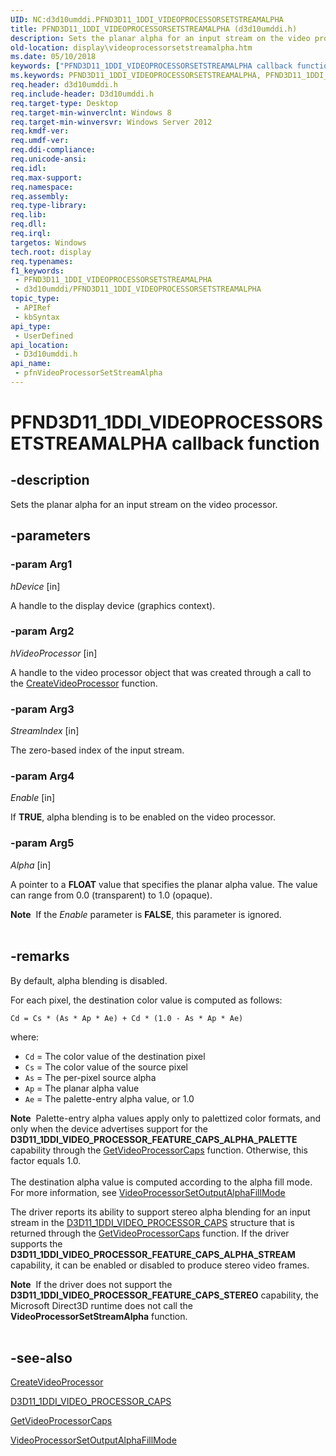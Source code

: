 ```yaml
---
UID: NC:d3d10umddi.PFND3D11_1DDI_VIDEOPROCESSORSETSTREAMALPHA
title: PFND3D11_1DDI_VIDEOPROCESSORSETSTREAMALPHA (d3d10umddi.h)
description: Sets the planar alpha for an input stream on the video processor.
old-location: display\videoprocessorsetstreamalpha.htm
ms.date: 05/10/2018
keywords: ["PFND3D11_1DDI_VIDEOPROCESSORSETSTREAMALPHA callback function"]
ms.keywords: PFND3D11_1DDI_VIDEOPROCESSORSETSTREAMALPHA, PFND3D11_1DDI_VIDEOPROCESSORSETSTREAMALPHA callback, d3d10umddi/pfnVideoProcessorSetStreamAlpha, display.videoprocessorsetstreamalpha, pfnVideoProcessorSetStreamAlpha, pfnVideoProcessorSetStreamAlpha callback function [Display Devices]
req.header: d3d10umddi.h
req.include-header: D3d10umddi.h
req.target-type: Desktop
req.target-min-winverclnt: Windows 8
req.target-min-winversvr: Windows Server 2012
req.kmdf-ver: 
req.umdf-ver: 
req.ddi-compliance: 
req.unicode-ansi: 
req.idl: 
req.max-support: 
req.namespace: 
req.assembly: 
req.type-library: 
req.lib: 
req.dll: 
req.irql: 
targetos: Windows
tech.root: display
req.typenames: 
f1_keywords:
 - PFND3D11_1DDI_VIDEOPROCESSORSETSTREAMALPHA
 - d3d10umddi/PFND3D11_1DDI_VIDEOPROCESSORSETSTREAMALPHA
topic_type:
 - APIRef
 - kbSyntax
api_type:
 - UserDefined
api_location:
 - D3d10umddi.h
api_name:
 - pfnVideoProcessorSetStreamAlpha
---
```


# PFND3D11_1DDI_VIDEOPROCESSORSETSTREAMALPHA callback function


## -description

Sets the planar alpha for an input stream on the video processor.

## -parameters

### -param Arg1

*hDevice* [in]

A handle to the display device (graphics context).

### -param Arg2

*hVideoProcessor* [in]

A handle to the video processor object that was created through a call to the <a href="/windows-hardware/drivers/ddi/d3d10umddi/nc-d3d10umddi-pfnd3d11_1ddi_createvideoprocessor">CreateVideoProcessor</a> function.

### -param Arg3

*StreamIndex* [in]

The zero-based index of the input stream.

### -param Arg4

*Enable* [in]

If <b>TRUE</b>, alpha blending is to be enabled on the video processor.

### -param Arg5

*Alpha* [in]

A pointer to a <b>FLOAT</b> value that specifies the planar alpha value. The value can range from 0.0 (transparent) to 1.0 (opaque). 

<div class="alert"><b>Note</b>  If the <i>Enable</i> parameter is <b>FALSE</b>, this parameter is ignored.

</div>
<div> </div>

## -remarks

By default, alpha blending is disabled. 



For each pixel, the destination color value is computed as follows:

<code>Cd = Cs * (As * Ap * Ae) + Cd * (1.0 - As * Ap * Ae)</code>

where:

<ul>
<li><code>Cd</code> = The color value of the destination pixel</li>
<li><code>Cs</code> = The color value of the source pixel</li>
<li><code>As</code> = The per-pixel source alpha</li>
<li><code>Ap</code> = The planar alpha value</li>
<li><code>Ae</code> = The palette-entry alpha value, or 1.0 </li>
</ul>
<div class="alert"><b>Note</b>  Palette-entry alpha values apply only to palettized color formats, and only when the device advertises support for the <b>D3D11_1DDI_VIDEO_PROCESSOR_FEATURE_CAPS_ALPHA_PALETTE</b> capability through the <a href="/windows-hardware/drivers/ddi/d3d10umddi/nc-d3d10umddi-pfnd3d11_1ddi_getvideoprocessorcaps">GetVideoProcessorCaps</a> function. Otherwise, this factor equals 1.0.</div>
<div> </div>
The destination alpha value is computed according to the alpha fill mode. For more information, see <a href="/windows-hardware/drivers/ddi/d3d10umddi/nc-d3d10umddi-pfnd3d11_1ddi_videoprocessorsetoutputalphafillmode">VideoProcessorSetOutputAlphaFillMode</a>


The driver reports its ability to support stereo alpha blending for an input stream in the <a href="/windows-hardware/drivers/ddi/d3d10umddi/ns-d3d10umddi-d3d11_1ddi_video_processor_caps">D3D11_1DDI_VIDEO_PROCESSOR_CAPS</a> structure that is returned through the <a href="/windows-hardware/drivers/ddi/d3d10umddi/nc-d3d10umddi-pfnd3d11_1ddi_getvideoprocessorcaps">GetVideoProcessorCaps</a> function. If the driver supports the <b>D3D11_1DDI_VIDEO_PROCESSOR_FEATURE_CAPS_ALPHA_STREAM </b> capability, it can be enabled or disabled to produce stereo video frames.

<div class="alert"><b>Note</b>  If the driver does not support the <b>D3D11_1DDI_VIDEO_PROCESSOR_FEATURE_CAPS_STEREO</b> capability, the Microsoft Direct3D runtime does not call the <b>VideoProcessorSetStreamAlpha</b> function.</div>
<div> </div>

## -see-also

<a href="/windows-hardware/drivers/ddi/d3d10umddi/nc-d3d10umddi-pfnd3d11_1ddi_createvideoprocessor">CreateVideoProcessor</a>



<a href="/windows-hardware/drivers/ddi/d3d10umddi/ns-d3d10umddi-d3d11_1ddi_video_processor_caps">D3D11_1DDI_VIDEO_PROCESSOR_CAPS</a>



<a href="/windows-hardware/drivers/ddi/d3d10umddi/nc-d3d10umddi-pfnd3d11_1ddi_getvideoprocessorcaps">GetVideoProcessorCaps</a>



<a href="/windows-hardware/drivers/ddi/d3d10umddi/nc-d3d10umddi-pfnd3d11_1ddi_videoprocessorsetoutputalphafillmode">VideoProcessorSetOutputAlphaFillMode</a>
